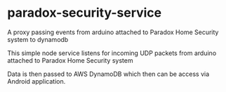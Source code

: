 # paradox-security-service
A proxy passing events from arduino attached to Paradox Home Security system to dynamodb

This simple node service listens for incoming UDP packets from arduino attached to Paradox Home Security system

Data is then passed to AWS DynamoDB which then can be access via Android application.
